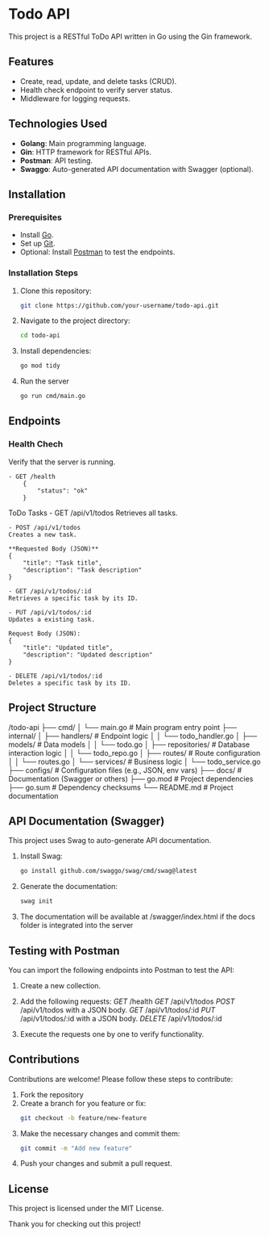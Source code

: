 # Todo API

This project is a RESTful ToDo API written in Go using the Gin framework.

## Features

- Create, read, update, and delete tasks (CRUD).
- Health check endpoint to verify server status.
- Middleware for logging requests.

## Technologies Used

- **Golang**: Main programming language.
- **Gin**: HTTP framework for RESTful APIs.
- **Postman**: API testing.
- **Swaggo**: Auto-generated API documentation with Swagger (optional).

## Installation

### Prerequisites

- Install [Go](https://golang.org/doc/install).
- Set up [Git](https://git-scm.com/).
- Optional: Install [Postman](https://www.postman.com/) to test the endpoints.

### Installation Steps

1. Clone this repository:
   ```bash
   git clone https://github.com/your-username/todo-api.git

2. Navigate to the project directory:
    ```bash
   cd todo-api

3. Install dependencies:
    ```bash
    go mod tidy

4. Run the server
    ```bash
    go run cmd/main.go

## Endpoints

### Health Chech

Verify that the server is running.

    - GET /health
        {
            "status": "ok"
        }
ToDo Tasks
    - GET /api/v1/todos
    Retrieves all tasks.

    - POST /api/v1/todos
    Creates a new task.

    **Requested Body (JSON)**
    {
        "title": "Task title",
        "description": "Task description"
    }

    - GET /api/v1/todos/:id
    Retrieves a specific task by its ID.

    - PUT /api/v1/todos/:id
    Updates a existing task.

    Request Body (JSON):
    {
        "title": "Updated title",
        "description": "Updated description"
    }

    - DELETE /api/v1/todos/:id
    Deletes a specific task by its ID.

## Project Structure

/todo-api
├── cmd/
│   └── main.go             # Main program entry point
├── internal/
│   ├── handlers/           # Endpoint logic
│   │   └── todo_handler.go
│   ├── models/             # Data models
│   │   └── todo.go
│   ├── repositories/       # Database interaction logic
│   │   └── todo_repo.go
│   ├── routes/             # Route configuration
│   │   └── routes.go
│   └── services/           # Business logic
│       └── todo_service.go
├── configs/                # Configuration files (e.g., JSON, env vars)
├── docs/                   # Documentation (Swagger or others)
├── go.mod                  # Project dependencies
├── go.sum                  # Dependency checksums
└── README.md               # Project documentation

## API Documentation (Swagger)
This project uses Swag to auto-generate API documentation.

1. Install Swag:
    ```bash
    go install github.com/swaggo/swag/cmd/swag@latest

2. Generate the documentation:
    ```bash
    swag init

3. The documentation will be available at /swagger/index.html if the docs folder is integrated into the server

## Testing with Postman
You can import the following endpoints into Postman to test the API:

1. Create a new collection.

2. Add the following requests:
    *GET* /health
    *GET* /api/v1/todos
    *POST* /api/v1/todos with a JSON body.
    *GET* /api/v1/todos/:id
    *PUT* /api/v1/todos/:id with a JSON body.
    *DELETE* /api/v1/todos/:id

3. Execute the requests one by one to verify functionality.

## Contributions
Contributions are welcome! Please follow these steps to contribute:

1. Fork the repository
2. Create a branch for you feature or fix:
    ```bash
    git checkout -b feature/new-feature

3. Make the necessary changes and commit them:
    ```bash
    git commit -m "Add new feature"

4. Push your changes and submit a pull request.

## License
This project is licensed under the MIT License.


Thank you for checking out this project!